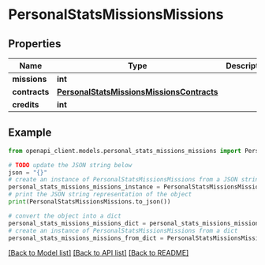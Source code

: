 # PersonalStatsMissionsMissions


## Properties

Name | Type | Description | Notes
------------ | ------------- | ------------- | -------------
**missions** | **int** |  | 
**contracts** | [**PersonalStatsMissionsMissionsContracts**](PersonalStatsMissionsMissionsContracts.md) |  | 
**credits** | **int** |  | 

## Example

```python
from openapi_client.models.personal_stats_missions_missions import PersonalStatsMissionsMissions

# TODO update the JSON string below
json = "{}"
# create an instance of PersonalStatsMissionsMissions from a JSON string
personal_stats_missions_missions_instance = PersonalStatsMissionsMissions.from_json(json)
# print the JSON string representation of the object
print(PersonalStatsMissionsMissions.to_json())

# convert the object into a dict
personal_stats_missions_missions_dict = personal_stats_missions_missions_instance.to_dict()
# create an instance of PersonalStatsMissionsMissions from a dict
personal_stats_missions_missions_from_dict = PersonalStatsMissionsMissions.from_dict(personal_stats_missions_missions_dict)
```
[[Back to Model list]](../README.md#documentation-for-models) [[Back to API list]](../README.md#documentation-for-api-endpoints) [[Back to README]](../README.md)


